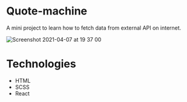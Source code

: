# Quote-machine
<p>A mini project to learn how to fetch data from external API on internet.</p>

![Screenshot 2021-04-07 at 19 37 00](https://user-images.githubusercontent.com/65956162/115873236-faf3a380-a442-11eb-842e-c20690ae98af.png)

<h1>Technologies</h1>
<ul>
  <li>HTML</li><li>SCSS</li><li>React</li>
</ul>
